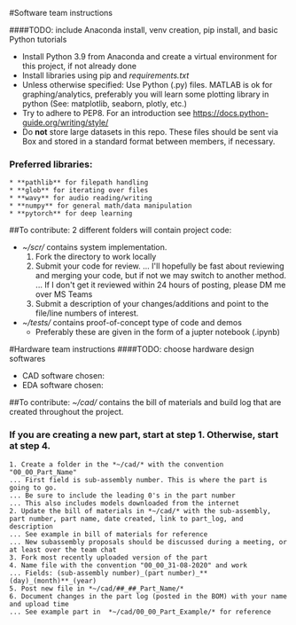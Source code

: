 #Software team instructions

####TODO: include Anaconda install, venv creation, pip install, and basic Python tutorials
* Install Python 3.9 from Anaconda and create a virtual environment for this project, if not already done
* Install libraries using pip and *requirements.txt*
* Unless otherwise specified: Use Python (.py) files. MATLAB is ok for graphing/analytics, preferably you will learn some plotting library in python (See: matplotlib, seaborn, plotly, etc.)
* Try to adhere to PEP8. For an introduction see https://docs.python-guide.org/writing/style/
* Do **not** store large datasets in this repo. These files should be sent via Box and stored in a standard format between members, if necessary.

### Preferred libraries:
    * **pathlib** for filepath handling
    * **glob** for iterating over files
    * **wavy** for audio reading/writing
    * **numpy** for general math/data manipulation
    * **pytorch** for deep learning

##To contribute:
2 different folders will contain project code:
* *~/scr/* contains system implementation.
    1. Fork the directory to work locally
    2. Submit your code for review.
    ... I'll hopefully be fast about reviewing and merging your code, but if not we may switch to another method.
    ... If I don't get it reviewed within 24 hours of posting, please DM me over MS Teams
    3. Submit a description of your changes/additions and point to the file/line numbers of interest.
* *~/tests/* contains proof-of-concept type of code and demos
    * Preferably these are given in the form of a jupter notebook (.ipynb)

#Hardware team instructions
####TODO: choose hardware design softwares
* CAD software chosen:
* EDA software chosen:

##To contribute:
*~/cad/* contains the bill of materials and build log that are created throughout the project.
### If you are creating a new part, start at step 1. Otherwise, start at step 4.
    1. Create a folder in the *~/cad/* with the convention "00_00_Part_Name"
    ... First field is sub-assembly number. This is where the part is going to go.
    ... Be sure to include the leading 0's in the part number
    ... This also includes models downloaded from the internet
    2. Update the bill of materials in *~/cad/* with the sub-assembly, part number, part name, date created, link to part_log, and description
    ... See example in bill of materials for reference
    ... New subassembly proposals should be discussed during a meeting, or at least over the team chat
    3. Fork most recently uploaded version of the part
    4. Name file with the convention "00_00_31-08-2020" and work
    ... Fields: (sub-assembly number)_(part number)_**(day)_(month)**_(year)
    5. Post new file in *~/cad/##_##_Part_Name/*
    6. Document changes in the part log (posted in the BOM) with your name and upload time
    ... See example part in  *~/cad/00_00_Part_Example/* for reference
